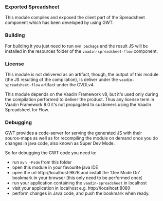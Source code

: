 

### Exported Spreadsheet

This module compiles and exposed the client part of the Spreadsheet component which has been developed by using GWT.

### Building

For building it you just need to run `mvn package` and the result JS will be installed in the resources folder of the `vaadin-spreadsheet-flow` component.

### License

This module is not delivered as an artifact, though, the output of this module (the JS resulting of the compilation), is deliver under the `vaadin-spreadsheet-flow` artifact under the CVDLv4. 

This module depends on the Vaadin Framework v8, but it's used only during the compilation performed to deliver the product. Thus any license term in Vaadin Framework 8.0 it's not propagated to customers using the Vaadin Spreadsheet for Flow.

### Debugging

GWT provides a code-server for serving the generated JS with their source-maps as well as for recompiling the module on demand once you do changes in java code, also known as Super Dev Mode.

So for debugging the GWT code you need to:

- run `mvn -Psdm` from this folder
- open this module in your favourite java IDE
- open the url http://localhost:9876 and install the 'Dev Mode On' bookmark in your browser (this only need to be performed once)
- run your application containing the `vaadin-spreadsheet` in localhost
- visit your application in localhost e.g. http://localhost:8080
- perform changes in Java code, and push the bookmark when ready.
